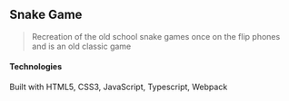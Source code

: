 ## Snake Game ##

> Recreation of the old school snake games once on the flip phones and is an old classic game

#### Technologies ####

Built with HTML5, CSS3, JavaScript, Typescript, Webpack
